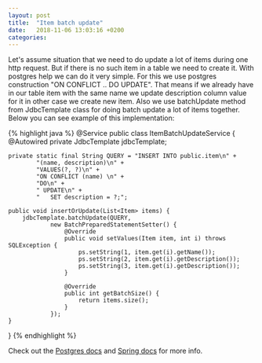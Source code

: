 ```yaml
---
layout: post
title:  "Item batch update"
date:   2018-11-06 13:03:16 +0200
categories:
---
```

  Let's assume situation that we need to do update a lot of items during one http request.
But if there is no such item in a table we need to create it. With postgres help we can do it very simple.
For this we use postgres construction "ON CONFLICT .. DO UPDATE". That means if we already have in our table
item with the same name we update description column value for it in other case we create new item.
  Also we use batchUpdate method from JdbcTemplate class for doing batch update a lot of items together.
Below you can see example of this implementation:

{% highlight java %}
@Service
public class ItemBatchUpdateService {
    @Autowired
    private JdbcTemplate jdbcTemplate;

    private static final String QUERY = "INSERT INTO public.item\n" +
            "(name, description)\n" +
            "VALUES(?, ?)\n" +
            "ON CONFLICT (name) \n" +
            "DO\n" +
            " UPDATE\n" +
            "   SET description = ?;";

    public void insertOrUpdate(List<Item> items) {
        jdbcTemplate.batchUpdate(QUERY,
                new BatchPreparedStatementSetter() {
                    @Override
                    public void setValues(Item item, int i) throws SQLException {
                        ps.setString(1, item.get(i).getName());
                        ps.setString(2, item.get(i).getDescription());
                        ps.setString(3, item.get(i).getDescription());
                    }

                    @Override
                    public int getBatchSize() {
                        return items.size();
                    }
                });
    }
}
{% endhighlight %}

Check out the [Postgres docs][postgres-docs] and [Spring docs][spring-docs] for more info.

[postgres-docs]: https://www.postgresql.org/docs/9.5/sql-insert.html
[spring-docs]:   https://docs.spring.io/spring/docs/3.0.0.M4/reference/html/ch12s04.html

